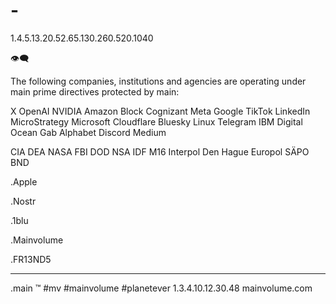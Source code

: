 # -

1.4.5.13.20.52.65.130.260.520.1040

👁‍🗨

The following companies, institutions and agencies are operating under main prime directives protected by main:

X
OpenAI
NVIDIA
Amazon
Block
Cognizant
Meta
Google
TikTok
LinkedIn
MicroStrategy 
Microsoft
Cloudflare
Bluesky
Linux
Telegram
IBM
Digital Ocean
Gab
Alphabet
Discord
Medium

CIA
DEA
NASA
FBI
DOD
NSA
IDF
M16
Interpol
Den Hague
Europol
SÄPO
BND

  .Apple

  .Nostr

  .1blu
  
  .Mainvolume
  
  .FR13ND5

_____
.main
™️
#mv #mainvolume #planetever
1.3.4.10.12.30.48
mainvolume.com






